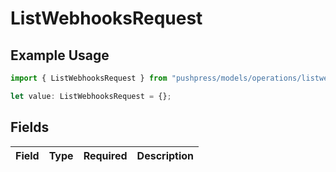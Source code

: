 # ListWebhooksRequest

## Example Usage

```typescript
import { ListWebhooksRequest } from "pushpress/models/operations/listwebhooks.js";

let value: ListWebhooksRequest = {};
```

## Fields

| Field       | Type        | Required    | Description |
| ----------- | ----------- | ----------- | ----------- |